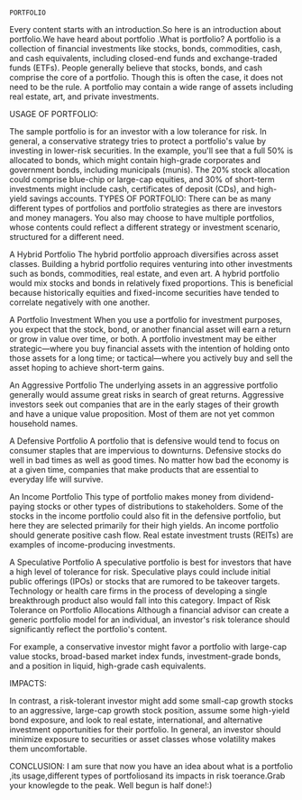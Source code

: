                                                                         PORTFOLIO


Every content starts with an introduction.So here is an introduction about portfolio.We have heard about portfolio .What is portfolio? A portfolio is a collection of financial investments like stocks, bonds, commodities, cash, and cash equivalents, including closed-end funds and exchange-traded funds (ETFs). People generally believe that stocks, bonds, and cash comprise the core of a portfolio. Though this is often the case, it does not need to be the rule. A portfolio may contain a wide range of assets including real estate, art, and private investments. 
             
             
USAGE OF PORTFOLIO:
 
The sample portfolio is for an investor with a low tolerance for risk. In general, a conservative strategy tries to protect a portfolio's value by investing in lower-risk securities. In the example, you'll see that a full 50% is allocated to bonds, which might contain high-grade corporates and government bonds, including municipals (munis). The 20% stock allocation could comprise blue-chip or large-cap equities, and 30% of short-term investments might include cash, certificates of deposit (CDs), and high-yield savings accounts.
TYPES OF PORTFOLIO:
There can be as many different types of portfolios and portfolio strategies as there are investors and money managers. You also may choose to have multiple portfolios, whose contents could reflect a different strategy or investment scenario, structured for a different need.


A Hybrid Portfolio
The hybrid portfolio approach diversifies across asset classes. Building a hybrid portfolio requires venturing into other investments such as bonds, commodities, real estate, and even art. A hybrid portfolio would mix stocks and bonds in relatively fixed proportions. This is beneficial because historically equities and fixed-income securities have tended to correlate negatively with one another.

A Portfolio Investment
When you use a portfolio for investment purposes, you expect that the stock, bond, or another financial asset will earn a return or grow in value over time, or both. A portfolio investment may be either strategic—where you buy financial assets with the intention of holding onto those assets for a long time; or tactical—where you actively buy and sell the asset hoping to achieve short-term gains.

An Aggressive Portfolio
The underlying assets in an aggressive portfolio generally would assume great risks in search of great returns. Aggressive investors seek out companies that are in the early stages of their growth and have a unique value proposition. Most of them are not yet common household names.

A Defensive Portfolio
A portfolio that is defensive would tend to focus on consumer staples that are impervious to downturns. Defensive stocks do well in bad times as well as good times. No matter how bad the economy is at a given time, companies that make products that are essential to everyday life will survive.

An Income Portfolio
This type of portfolio makes money from dividend-paying stocks or other types of distributions to stakeholders. Some of the stocks in the income portfolio could also fit in the defensive portfolio, but here they are selected primarily for their high yields. An income portfolio should generate positive cash flow. Real estate investment trusts (REITs) are examples of income-producing investments.

A Speculative Portfolio
A speculative portfolio is best for investors that have a high level of tolerance for risk. Speculative plays could include initial public offerings (IPOs) or stocks that are rumored to be takeover targets. Technology or health care firms in the process of developing a single breakthrough product also would fall into this category. 
Impact of Risk Tolerance on Portfolio Allocations
Although a financial advisor can create a generic portfolio model for an individual, an investor's risk tolerance should significantly reflect the portfolio's content.

For example, a conservative investor might favor a portfolio with large-cap value stocks, broad-based market index funds, investment-grade bonds, and a position in liquid, high-grade cash equivalents.

IMPACTS:

In contrast, a risk-tolerant investor might add some small-cap growth stocks to an aggressive, large-cap growth stock position, assume some high-yield bond exposure, and look to real estate, international, and alternative investment opportunities for their portfolio. In general, an investor should minimize exposure to securities or asset classes whose volatility makes them uncomfortable.
 
 CONCLUSION:
 I am sure that now you have an idea about what is a portfolio ,its usage,different types of portfoliosand its impacts in risk toerance.Grab your knowlegde to the peak.
 Well begun is half done!:)
